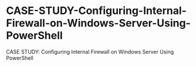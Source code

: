 # CASE-STUDY-Configuring-Internal-Firewall-on-Windows-Server-Using-PowerShell
CASE STUDY: Configuring Internal Firewall on Windows Server Using PowerShell
